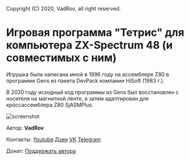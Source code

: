 Copyright (C) 2020, VadRov, all right reserved.

# Игровая программа "Тетрис" для компьютера ZX-Spectrum 48 (и совместимых с ним)

Игрушка была написана мной в 1996 году на ассемблере Z80 в программе Gens из пакета DevPack компании HiSoft (1983 г.). 

В 2020 году исходный код программы из Gens был восстановлен с носителя на магнитной ленте, а затем адаптирован для кроссассемблера Z80 SjASMPlus.

![screenshot](https://user-images.githubusercontent.com/111627147/211907910-0695c359-65ed-4ddc-941e-115d4381b221.jpg)

Автор: **VadRov**

Контакты: [Youtube](https://www.youtube.com/@VadRov) [Дзен](https://dzen.ru/vadrov) [VK](https://vk.com/vadrov) [Telegram](https://t.me/vadrov_channel)

Донат: [Поддержать автора](https://yoomoney.ru/to/4100117522443917)

